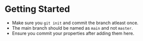 # Getting Started

- Make sure you `git init` and commit the branch atleast once.
- The main branch should be named as `main` and not `master`.
- Ensure you commit your properties after adding them here.
